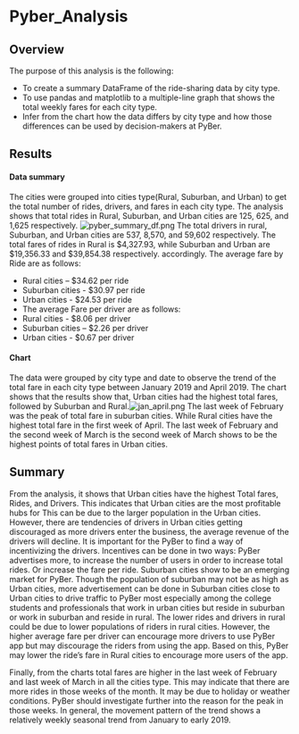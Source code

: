 # Pyber_Analysis
## Overview
The purpose of this analysis is the following: 
- To create a summary DataFrame of the ride-sharing data by city type.
- To use pandas and matplotlib to a multiple-line graph that shows the total weekly fares for each city type.
- Infer from the chart how the data differs by city type and how those differences can be used by decision-makers at PyBer.
## Results
#### Data summary
The cities were grouped into cities type(Rural, Suburban, and Urban) to get the total number of rides, drivers, and fares in each city type.
The analysis shows that total rides in Rural, Suburban, and Urban cities are 125, 625, and 1,625 respectively. ![pyber_summary_df.png](path/to/pyber_summary.png)
The total drivers in rural, Suburban, and Urban cities are 537, 8,570, and 59,602 respectively.
The total fares of rides in Rural is $4,327.93, while Suburban and Urban are $19,356.33 and  $39,854.38 respectively.
accordingly.
 The average fare by Ride are as follows:
- Rural cities – $34.62 per ride
- Suburban cities - $30.97 per ride
- Urban cities - $24.53 per ride
- The average Fare per driver are as follows:
- Rural cities - $8.06 per driver
- Suburban cities – $2.26 per driver
- Urban cities - $0.67 per driver


#### Chart
The data were grouped by city type and date to observe the trend of the total fare in each city type between January 2019 and April 2019.
The chart shows that the results show that, Urban cities had the highest total fares, followed by Suburban and Rural.![jan_april.png](path/to/jan_april.png)
The last week of February was the peak of total fare in suburban cities. While Rural cities have the highest total fare in the first week of April. The last week of February and the second week of March is the second week of March shows to be the highest points of total fares in Urban cities.

## Summary
From the analysis, it shows that Urban cities have the highest Total fares, Rides, and Drivers. This indicates that Urban cities are the most profitable hubs for This can be due to the larger population in the Urban cities. However, there are tendencies of drivers in Urban cities getting discouraged as more drivers enter the business, the average revenue of the drivers will decline. 
It is important for the PyBer to find a way of incentivizing the drivers. 
Incentives can be done in two ways: PyBer advertises more, to increase the number of users in order to increase total rides. Or increase the fare per ride.
Suburban cities show to be an emerging market for  PyBer. Though the population of suburban may not be as high as Urban cities, more advertisement can be done in Suburban cities close to Urban cities to drive traffic to PyBer most especially among the college students and professionals that work in urban cities but reside in suburban or work in suburban and reside in rural.
The lower rides and drivers in rural could be due to lower populations of riders in rural cities. However, the higher average fare per driver can encourage more drivers to use PyBer app but may discourage the riders from using the app. Based on this, PyBer may lower the ride’s fare in Rural cities to encourage more users of the app.

Finally, from the charts total fares are higher in the last week of February and last week of March in all the cities type. This may indicate that there are more rides in those weeks of the month. It may be due to holiday or weather conditions. PyBer should investigate further into the reason for the peak in those weeks.
In general, the movement pattern of the trend shows a relatively weekly seasonal trend from January to early 2019.
